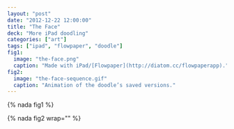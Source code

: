 ```yaml
---
layout: "post"
date: "2012-12-22 12:00:00"
title: "The Face"
deck: "More iPad doodling"
categories: ["art"]
tags: ["ipad", "flowpaper", "doodle"]
fig1:
  image: "the-face.png"
  caption: "Made with iPad/[Flowpaper](http://diatom.cc/flowpaperapp)."
fig2:
  image: "the-face-sequence.gif"
  caption: "Animation of the doodle’s saved versions."
---
```


{% nada fig1 %}

{% nada fig2 wrap="" %}
